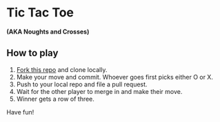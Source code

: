 # Tic Tac Toe
**(AKA Noughts and Crosses)**

## How to play

1. [Fork this repo](http://github.com/idiot/tic-tac-toe/fork) and clone locally.
2. Make your move and commit. Whoever goes first picks either O or X.
3. Push to your local repo and file a pull request.
4. Wait for the other player to merge in and make their move.
5. Winner gets a row of three.

Have fun!